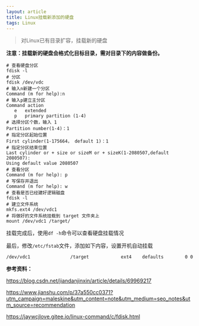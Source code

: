 ```yaml
---
layout: article
title: Linux挂载新添加的硬盘
tags: Linux
---
```


> 对Linux已有目录扩容，挂载新的硬盘

<!--more-->
**注意：挂载新的硬盘会格式化目标目录，需对目录下的内容做备份。**

```shell
# 查看硬盘分区
fdisk -l 
# 分区 
fdisk /dev/vdc 
# 输入n新建一个分区
Command (m for help):n
# 输入p建立主分区
Command action
   e   extended
   p   primary partition (1-4)
# 选择分区个数，输入 1
Partition number(1-4)：1
# 指定分区起始位置
First cylinder(1-175664， default 1)：1
# 指定分区结束位置
Last cylinder or + size or sizeM or + sizeK(1-2080507,default 2080507): 
Using default value 2080507 
# 查看分区
Command (m for help): p
# 写保存并退出
Command (m for help): w
# 查看是否已经建好逻辑磁盘
fdisk -l
# 建立文件系统
mkfs.ext4 /dev/vdc1
# 将做好的文件系统挂载到 target 文件夹上
mount /dev/vdc1 /target/
```

挂载完成后，使用`df -h`命令可以查看硬盘挂载情况

最后，修改`/etc/fstab`文件，添加如下内容，设置开机自动挂载
```shell
/dev/vdc1               /target            ext4    defaults        0 0
```

**参考资料：**

https://blog.csdn.net/jiandanjinxin/article/details/69969217

https://www.jianshu.com/p/37a550cc0371?utm_campaign=maleskine&utm_content=note&utm_medium=seo_notes&utm_source=recommendation

https://jaywcjlove.gitee.io/linux-command/c/fdisk.html